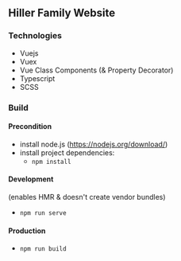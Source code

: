 ## Hiller Family Website

### Technologies
- Vuejs
- Vuex
- Vue Class Components (& Property Decorator)
- Typescript
- SCSS

### Build

#### Precondition
- install node.js (https://nodejs.org/download/)
- install project dependencies: 
  - `npm install`

#### Development
(enables HMR & doesn't create vendor bundles)

- `npm run serve`

#### Production

- `npm run build`